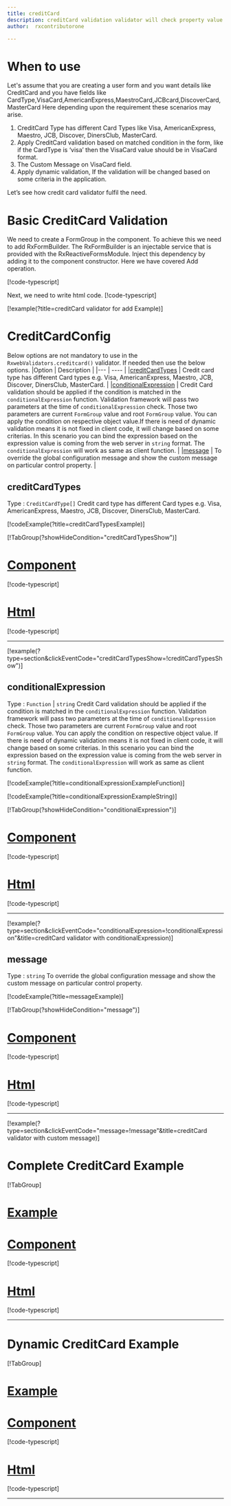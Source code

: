 ```yaml
---
title: creditCard 
description: creditCard validation validator will check property value is creditcardtype or not, It will not allow to enter any value other than credit card format.
author:  rxcontributorone

---
```

# When to use
Let's assume that you are creating a user form and you want details like CreditCard and you have fields like CardType,VisaCard,AmericanExpress,MaestroCard,JCBcard,DiscoverCard,MasterCard  Here depending upon the requirement these scenarios may arise.  
1.  CreditCard Type has different Card Types like Visa, AmericanExpress, Maestro, JCB, Discover, DinersClub, MasterCard.
2. 	Apply CreditCard validation based on matched condition in the form, like if the CardType  is ‘visa’ then the VisaCard value should be in VisaCard format.
3.  The Custom Message on VisaCard field.  
4.	Apply dynamic validation, If the validation will be changed based on some criteria in the application.

Let’s see how credit card validator fulfil the need.

# Basic CreditCard Validation
We need to create a FormGroup in the component. To achieve this we need to add RxFormBuilder. The RxFormBuilder is an injectable service that is provided with the RxReactiveFormsModule. Inject this dependency by adding it to the component constructor.
Here we have covered Add operation. 

[!code-typescript[](\assets\examples\reactive-form-validators\validators\creditCard\add\credit-card-add.component.ts?type=section)]

Next, we need to write html code.
[!code-typescript[](\assets\examples\reactive-form-validators\validators\creditCard\add\credit-card-add.component.html?type=section)]

[!example(?title=creditCard validator for add Example)]
<app-creditCard-add-validator></app-creditCard-add-validator>

# CreditCardConfig
Below options are not mandatory to use in the `RxwebValidators.creditcard()` validator. If needed then use the below options.
|Option | Description |
|--- | ---- |
|[creditCardTypes](#creditcardtypes) | Credit card type has different Card types e.g. Visa, AmericanExpress, Maestro, JCB, Discover, DinersClub, MasterCard. |
|[conditionalExpression](#conditionalexpression) | Credit Card validation should be applied if the condition is matched in the `conditionalExpression` function. Validation framework will pass two parameters at the time of `conditionalExpression` check. Those two parameters are current `FormGroup` value and root `FormGroup` value. You can apply the condition on respective object value.If there is need of dynamic validation means it is not fixed in client code, it will change based on some criterias. In this scenario you can bind the expression based on the expression value is coming from the web server in `string` format. The `conditionalExpression` will work as same as client function. |
|[message](#message) | To override the global configuration message and show the custom message on particular control property. |

## creditCardTypes 
Type :  `CreditCardType[]` 
Credit card type has different Card types e.g. Visa, AmericanExpress, Maestro, JCB, Discover, DinersClub, MasterCard. 

[!codeExample(?title=creditCardTypesExample)]

[!TabGroup(?showHideCondition="creditCardTypesShow")]
# [Component](#tab\creditCardTypesComponent)
[!code-typescript[](\assets\examples\reactive-form-validators\validators\creditCard\creditCardTypes\credit-card-credit-card-types.component.ts)]
# [Html](#tab\creditCardTypesHtml)
[!code-typescript[](\assets\examples\reactive-form-validators\validators\creditCard\creditCardTypes\credit-card-credit-card-types.component.html)]
***

[!example(?type=section&clickEventCode="creditCardTypesShow=!creditCardTypesShow")]
<app-creditCard-creditCardTypes-validator></app-creditCard-creditCardTypes-validator>


## conditionalExpression 
Type :  `Function`  |  `string`
Credit Card validation should be applied if the condition is matched in the `conditionalExpression` function. Validation framework will pass two parameters at the time of `conditionalExpression` check. Those two parameters are current `FormGroup` value and root `FormGroup` value. You can apply the condition on respective object value.
If there is need of dynamic validation means it is not fixed in client code, it will change based on some criterias. In this scenario you can bind the expression based on the expression value is coming from the web server in `string` format. The `conditionalExpression` will work as same as client function.

[!codeExample(?title=conditionalExpressionExampleFunction)]

[!codeExample(?title=conditionalExpressionExampleString)]

[!TabGroup(?showHideCondition="conditionalExpression")]
# [Component](#tab\conditionalExpressionComponent)
[!code-typescript[](\assets\examples\reactive-form-validators\validators\creditCard\conditionalExpression\credit-card-conditional-expressions.component.ts)]
# [Html](#tab\conditionalExpressionHtml)
[!code-typescript[](\assets\examples\reactive-form-validators\validators\creditCard\conditionalExpression\credit-card-conditional-expressions.component.html)]
***

[!example(?type=section&clickEventCode="conditionalExpression=!conditionalExpression"&title=creditCard validator with conditionalExpression)]
<app-creditCard-conditionalExpression-validator></app-creditCard-conditionalExpression-validator>

## message 
Type :  `string` 
To override the global configuration message and show the custom message on particular control property. 

[!codeExample(?title=messageExample)]

[!TabGroup(?showHideCondition="message")]
# [Component](#tab\messageComponent)
[!code-typescript[](\assets\examples\reactive-form-validators\validators\alpha\message\credit-card-message.component.ts)]
# [Html](#tab\messageHtml)
[!code-typescript[](\assets\examples\reactive-form-validators\validators\creditCard\message\credit-card-message.component.html)]
***

[!example(?type=section&clickEventCode="message=!message"&title=creditCard validator with custom message)]
<app-creditCard-message-validator></app-creditCard-message-validator>

# Complete CreditCard Example
[!TabGroup]
# [Example](#tab\completeexample)
<app-creditCard-complete-validator></app-creditCard-complete-validator>
# [Component](#tab\completecomponent)
[!code-typescript[](\assets\examples\reactive-form-validators\validators\creditCard\complete\credit-card-complete.component.ts)]
# [Html](#tab\completehtml)
[!code-typescript[](\assets\examples\reactive-form-validators\validators\creditCard\complete\credit-card-complete.component.html)]
***

# Dynamic CreditCard Example
[!TabGroup]
# [Example](#tab\dynamicexample)
<app-creditCard-dynamic-validator></app-creditCard-dynamic-validator>
# [Component](#tab\dynamiccomponent)
[!code-typescript[](\assets\examples\reactive-form-validators\validators\creditCard\dynamic\credit-card-dynamic.component.ts)]
# [Html](#tab\dynamichtml)
[!code-typescript[](\assets\examples\reactive-form-validators\validators\creditCard\dynamic\credit-card-dynamic.component.html)]
***
